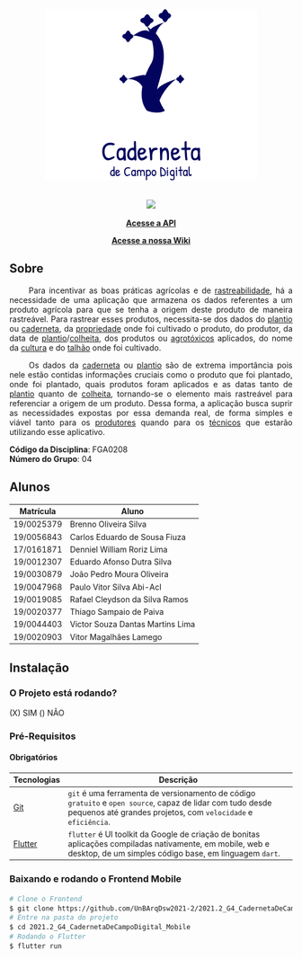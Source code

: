<!-- Logo -->
<div align="center">
    <img src="./assets/logo.png"></img>
</div>

<br/>

<!-- Badges -->
<p align="center">
  <a href="https://codecov.io/gh/UnBArqDsw2021-2/2021.2_G4_CadernetaDeCampoDigital_Mobile">
    <img src="https://codecov.io/gh/UnBArqDsw2021-2/2021.2_G4_CadernetaDeCampoDigital_Mobile/branch/114-ci/graph/badge.svg?token=PQQ8JR2FU5"/>
  </a>
</p>

<!-- Repositórios/wiki -->
<p align="center">
	<a href="https://github.com/UnBArqDsw2021-2/2021.2_G4_CadernetaDeCampoDigital_Backend"><strong>Acesse a API</strong></a>
</p>
<p align="center">
	<a href="https://github.com/UnBArqDsw2021-2/2021.2_G4_CadernetaDeCampoDigital_docs"><strong>Acesse a nossa Wiki</strong></a>
</p>

<!-- Descrição sobre o Projeto -->
## Sobre

<p align="justify">&emsp;&emsp; Para incentivar as boas práticas agrícolas e de <a href=https://unbarqdsw2021-2.github.io/2021.2_G4_CadernetaDeCampoDigital_docs/requisitos/modelagem/lexicos/#rastreabilidade>rastreabilidade</a>, há a necessidade de uma aplicação que armazena os dados referentes a um produto agrícola para que se tenha a origem deste produto de maneira rastreável. Para rastrear esses produtos, necessita-se dos dados do <a href=https://unbarqdsw2021-2.github.io/2021.2_G4_CadernetaDeCampoDigital_docs/requisitos/modelagem/lexicos/#plantio>plantio</a> ou <a href=https://unbarqdsw2021-2.github.io/2021.2_G4_CadernetaDeCampoDigital_docs/requisitos/modelagem/lexicos/#cardeneta_de_campo>caderneta</a>, da <a href=https://unbarqdsw2021-2.github.io/2021.2_G4_CadernetaDeCampoDigital_docs/requisitos/modelagem/lexicos/#propriedade>propriedade</a> onde foi cultivado o produto, do produtor, da data de <a href=https://unbarqdsw2021-2.github.io/2021.2_G4_CadernetaDeCampoDigital_docs/requisitos/modelagem/lexicos/#plantio>plantio</a>/<a href=https://unbarqdsw2021-2.github.io/2021.2_G4_CadernetaDeCampoDigital_docs/requisitos/modelagem/lexicos/#colher_plantio>colheita</a>, dos produtos ou <a href=https://unbarqdsw2021-2.github.io/2021.2_G4_CadernetaDeCampoDigital_docs/requisitos/modelagem/lexicos/#agrotoxico>agrotóxicos</a> aplicados, do nome da <a href=https://unbarqdsw2021-2.github.io/2021.2_G4_CadernetaDeCampoDigital_docs/requisitos/modelagem/lexicos/#cultura>cultura</a> e do <a href=https://unbarqdsw2021-2.github.io/2021.2_G4_CadernetaDeCampoDigital_docs/requisitos/modelagem/lexicos/#talhao>talhão</a> onde foi cultivado.</p>
<p align="justify">&emsp;&emsp; Os dados da <a href=https://unbarqdsw2021-2.github.io/2021.2_G4_CadernetaDeCampoDigital_docs/requisitos/modelagem/lexicos/#cardeneta_de_campo>caderneta</a> ou <a href=https://unbarqdsw2021-2.github.io/2021.2_G4_CadernetaDeCampoDigital_docs/requisitos/modelagem/lexicos/#plantio>plantio</a> são de extrema importância pois nele estão contidas informações cruciais como o produto que foi plantado, onde foi plantado, quais produtos foram aplicados e as datas tanto de <a href=https://unbarqdsw2021-2.github.io/2021.2_G4_CadernetaDeCampoDigital_docs/requisitos/modelagem/lexicos/#plantio>plantio</a> quanto de <a href=https://unbarqdsw2021-2.github.io/2021.2_G4_CadernetaDeCampoDigital_docs/requisitos/modelagem/lexicos/#colher_plantio>colheita</a>, tornando-se o elemento mais rastreável para referenciar a origem de um produto. Dessa forma, a aplicação busca suprir as necessidades expostas por essa demanda real, de forma simples e viável tanto para os <a href=https://unbarqdsw2021-2.github.io/2021.2_G4_CadernetaDeCampoDigital_docs/requisitos/modelagem/lexicos/#produtor>produtores</a> quando para os <a href=https://unbarqdsw2021-2.github.io/2021.2_G4_CadernetaDeCampoDigital_docs/requisitos/modelagem/lexicos/#tecnico>técnicos</a> que estarão utilizando esse aplicativo.</p>

**Código da Disciplina**: FGA0208<br>
**Número do Grupo**: 04<br>

## Alunos

| Matrícula  | Aluno                            |
| ---------- | -------------------------------- |
| 19/0025379 | Brenno Oliveira Silva            |
| 19/0056843 | Carlos Eduardo de Sousa Fiuza    |
| 17/0161871 | Denniel William Roriz Lima       |
| 19/0012307 | Eduardo Afonso Dutra Silva       |
| 19/0030879 | João Pedro Moura Oliveira        |
| 19/0047968 | Paulo Vitor Silva Abi-Acl        |
| 19/0019085 | Rafael Cleydson da Silva Ramos   |
| 19/0020377 | Thiago Sampaio de Paiva          |
| 19/0044403 | Victor Souza Dantas Martins Lima |
| 19/0020903 | Vitor Magalhães Lamego           |


<!-- Instalação -->
## Instalação
### O Projeto está rodando?

(X) SIM
() NÃO

<!-- Pré-Requisitos -->
### Pré-Requisitos
#### Obrigatórios
|Tecnologias|Descrição|
|-|-|
|[Git](https://git-scm.com/)|`git` é uma ferramenta de versionamento de código `gratuito` e `open source`, capaz de lidar com tudo desde pequenos até grandes projetos, com `velocidade` e `eficiência`.|
|[Flutter](https://flutter.dev/docs/get-started/install)| `flutter` é UI toolkit da Google de criação de bonitas aplicações compiladas nativamente, em mobile, web e desktop, de um simples código base, em linguagem `dart`.|


<!-- Frontend -->
### Baixando e rodando o Frontend Mobile
```bash
# Clone o Frontend
$ git clone https://github.com/UnBArqDsw2021-2/2021.2_G4_CadernetaDeCampoDigital_Mobile
# Entre na pasta do projeto
$ cd 2021.2_G4_CadernetaDeCampoDigital_Mobile
# Rodando o Flutter
$ flutter run
```
